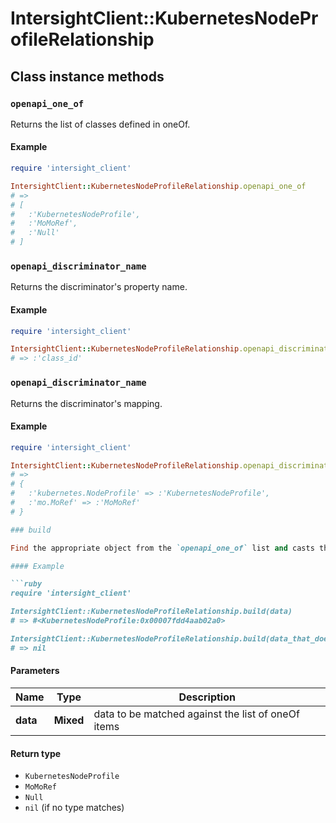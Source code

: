 # IntersightClient::KubernetesNodeProfileRelationship

## Class instance methods

### `openapi_one_of`

Returns the list of classes defined in oneOf.

#### Example

```ruby
require 'intersight_client'

IntersightClient::KubernetesNodeProfileRelationship.openapi_one_of
# =>
# [
#   :'KubernetesNodeProfile',
#   :'MoMoRef',
#   :'Null'
# ]
```

### `openapi_discriminator_name`

Returns the discriminator's property name.

#### Example

```ruby
require 'intersight_client'

IntersightClient::KubernetesNodeProfileRelationship.openapi_discriminator_name
# => :'class_id'
```

### `openapi_discriminator_name`

Returns the discriminator's mapping.

#### Example

```ruby
require 'intersight_client'

IntersightClient::KubernetesNodeProfileRelationship.openapi_discriminator_mapping
# =>
# {
#   :'kubernetes.NodeProfile' => :'KubernetesNodeProfile',
#   :'mo.MoRef' => :'MoMoRef'
# }

### build

Find the appropriate object from the `openapi_one_of` list and casts the data into it.

#### Example

```ruby
require 'intersight_client'

IntersightClient::KubernetesNodeProfileRelationship.build(data)
# => #<KubernetesNodeProfile:0x00007fdd4aab02a0>

IntersightClient::KubernetesNodeProfileRelationship.build(data_that_doesnt_match)
# => nil
```

#### Parameters

| Name | Type | Description |
| ---- | ---- | ----------- |
| **data** | **Mixed** | data to be matched against the list of oneOf items |

#### Return type

- `KubernetesNodeProfile`
- `MoMoRef`
- `Null`
- `nil` (if no type matches)

